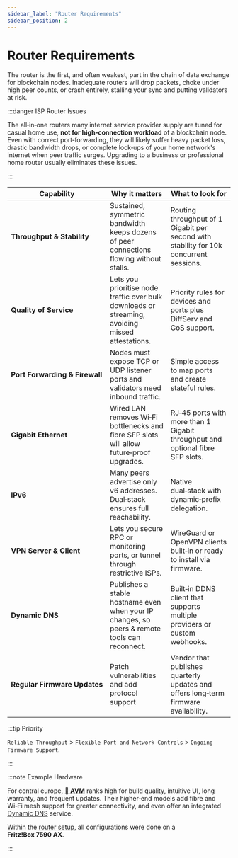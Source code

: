 ```yaml
---
sidebar_label: "Router Requirements"
sidebar_position: 2
---
```


# Router Requirements

The router is the first, and often weakest, part in the chain of data exchange for blockchain nodes. Inadequate routers will drop packets, choke under high peer counts, or crash entirely, stalling your sync and putting validators at risk.

:::danger ISP Router Issues

The all‑in‑one routers many internet service provider supply are tuned for casual home use, **not for high‑connection workload** of a blockchain node. Even with correct port‑forwarding, they will likely suffer heavy packet loss, drastic bandwidth drops, or complete lock‑ups of your home network's internet when peer traffic surges. Upgrading to a business or professional home router usually eliminates these issues.

:::

| Capability                                   | Why it matters                                                                                   | What to look for                                                                       |
| -------------------------------------------- | ------------------------------------------------------------------------------------------------ | -------------------------------------------------------------------------------------- |
| <nobr>**Throughput & Stability** </nobr>     | Sustained, symmetric bandwidth keeps dozens of peer connections flowing without stalls.          | Routing throughput of 1 Gigabit per second with stability for 10k concurrent sessions. |
| <nobr>**Quality of Service** </nobr>         | Lets you prioritise node traffic over bulk downloads or streaming, avoiding missed attestations. | Priority rules for devices and ports plus DiffServ and CoS support.                    |
| <nobr>**Port Forwarding & Firewall** </nobr> | Nodes must expose TCP or UDP listener ports and validators need inbound traffic.                 | Simple access to map ports and create stateful rules.                                  |
| <nobr>**Gigabit Ethernet** </nobr>           | Wired LAN removes Wi‑Fi bottlenecks and fibre SFP slots will allow future‑proof upgrades.        | RJ‑45 ports with more than 1 Gigabit throughput and optional fibre SFP slots.          |
| <nobr>**IPv6** </nobr>                       | Many peers advertise only v6 addresses. Dual‑stack ensures full reachability.                    | Native dual‑stack with dynamic‑prefix delegation.                                      |
| <nobr>**VPN Server & Client** </nobr>        | Lets you secure RPC or monitoring ports, or tunnel through restrictive ISPs.                     | WireGuard or OpenVPN clients built‑in or ready to install via firmware.                |
| <nobr>**Dynamic DNS** </nobr>                | Publishes a stable hostname even when your IP changes, so peers & remote tools can reconnect.    | Built‑in DDNS client that supports multiple providers or custom webhooks.              |
| <nobr>**Regular Firmware Updates** </nobr>   | Patch vulnerabilities and add protocol support                                                   | Vendor that publishes quarterly updates and offers long‑term firmware availability.    |

:::tip Priority

`Reliable Throughput` > `Flexible Port and Network Controls` > `Ongoing Firmware Support`.

:::

:::note Example Hardware

For central europe, [**🧭 AVM**](https://fritz.com/) ranks high for build quality, intuitive UI, long warranty, and frequent updates. Their higher‑end models add fibre and Wi‑Fi mesh support for greater connectivity, and even offer an integrated [Dynamic DNS](/docs/theory/node-operation/dynamic-dns.md) service.

Within the [router setup](/docs/guides/router-setup/static-ip-assignment), all configurations were done on a **Fritz!Box 7590 AX**.

:::
